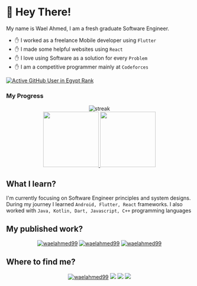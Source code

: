 # :wave: Hey There!

My name is Wael Ahmed, I am a fresh graduate Software Engineer.

- :raised_hand: I worked as a freelance Mobile developer using `Flutter`
- :raised_hand: I made some helpful websites using `React`
- :raised_hand: I love using Software as a solution for every `Problem`
- :raised_hand: I am a competitive programmer mainly at `Codeforces`

[![Active GitHub User in Egypt Rank](https://engni00c96ddj6x.m.pipedream.net)](https://commits.top/egypt)   

### My Progress

[comment]: <> (for streak dark theme => &theme=dark || for progress dark theme => &theme=react)
<p align="center">
	<img src="https://github-readme-streak-stats.herokuapp.com/?user=Waelahmed99&theme=dark" alt="streak"/> <br>
	<a href="https://github.com/waelahmed99">
  <img height="150em" src="https://github-readme-stats.vercel.app/api?username=waelahmed99&show_icons=true&count_private=true&theme=react&include_all_commits=true"/>
  <img height="150em" src="https://github-readme-stats-eight-theta.vercel.app/api/top-langs/?username=waelahmed99&theme=react&layout=compact"/>
</a> 
</p>


## What I learn?
I'm currently focusing on Software Engineer principles and system designs.
During my journey I learned `Android, Flutter, React` frameworks.
I also worked with `Java, Kotlin, Dart, Javascript, C++` programming languages 

## My published work?
<p align="center">
<a href="https://play.google.com/store/apps/details?id=com.com.mdamz" target="blank"><img src="https://img.shields.io/badge/Flutter-Mdamz-success" alt="waelahmed99"/></a> 
<a href="https://smart-sheet.netlify.app/" target="blank"><img src="https://img.shields.io/badge/React-Smart%20sheet-orange" alt="waelahmed99"/></a> 
<a href="https://github.com/Waelahmed99/junior-sheet-add-on" target="blank"><img src="https://img.shields.io/badge/JS-Sheet%20Automation-blueviolet" alt="waelahmed99"/></a> 
</p>


## Where to find me?

<p align="center">
  <a href="https://www.linkedin.com/in/waelahmed99/" target="blank"><img src="https://img.shields.io/badge/LinkedIn-0077B5?style=for-the-badge&logo=linkedin&logoColor=white" alt="waelahmed99"/></a> 
  <a href="https://twitter.com/Waelahmed199" target="blank"><img src="https://img.shields.io/badge/Twitter-1DA1F2?style=for-the-badge&logo=twitter&logoColor=white" /></a>
  <a href="https://www.facebook.com/waelahmed99" target="blank"><img src="https://img.shields.io/badge/Facebook-0077B5?style=for-the-badge&logo=facebook&logoColor=white" /></a>    
<img src="https://img.shields.io/github/followers/waelahmed99?style=social" />
</p>  
